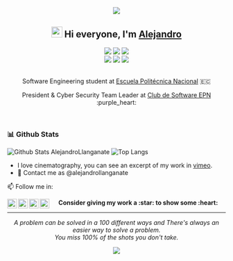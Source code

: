 <div align="center">
  <img src="https://static.platzi.com/media/avatars/avatars/AlejandroLlanganate_a6aa2469-470e-4cf7-be01-1a9f2eb10f64.jpeg">  
</div>
<h2 align="center">
  <img src="https://media.giphy.com/media/hvRJCLFzcasrR4ia7z/giphy.gif" width="25px">
  Hi everyone, I'm <a href="www.alejandrollanganate.com">Alejandro</a>
</h2>
<div align="center">
<a target="_blank" href="https://www.linkedin.com/in/alejandro-llanganate-353827199"><img src="https://img.shields.io/badge/-LinkedIn-0077B5?style=for-the-badge&logo=Linkedin&logoColor=white"></img></a>
<a target="_blank" href="https://medium.com/@alejandrollanganate"><img src="https://img.shields.io/badge/-Medium-12100E?style=for-the-badge&logo=Medium&logoColor=white"></img></a>
<a target="_blank" href="https://twitter.com/_llanganate"><img src="https://img.shields.io/badge/-Twitter-1DA1F2?style=for-the-badge&logo=Twitter&logoColor=white"></img></a>
<br>
<img src="https://visitor-badge.glitch.me/badge?page_id=alejandrollanganate.alejandrollanganate"></img>
<img src="https://img.shields.io/github/followers/alejandrollanganate?style=social"></img>
<img src="https://img.shields.io/youtube/channel/subscribers/UC8B4wVokOeu7AMJX9iZWyhA?label=Alejandro%20Llanganate&style=social">
</div>
<br>
<p align="center">Software Engineering student at <a href="https://www.epn.edu.ec">Escuela Politécnica Nacional</a> 🇪🇨</p>
<p align="center">President & Cyber Security Team Leader at <a href="https://github.com/Club-de-Software-EPN">Club de Software EPN</a> :purple_heart:</p>


<br />



### 📊 Github Stats
![Github Stats AlejandroLlanganate](https://github-readme-stats.vercel.app/api?username=alejandrollanganate&count_private=true&show_icons=true&show_owner=true)
![Top Langs](https://github-readme-stats.vercel.app/api/top-langs?username=alejandrollanganate&layout=compact&langs_count=10)


<!-- 
- 🌱 I am currently learning:

<img width="30" height="30" src="https://raw.githubusercontent.com/github/explore/80688e429a7d4ef2fca1e82350fe8e3517d3494d/topics/javascript/javascript.png"> 
<img width="30" src="https://raw.githubusercontent.com/github/explore/80688e429a7d4ef2fca1e82350fe8e3517d3494d/topics/react/react.png">
<img width="45" height="30" src="https://upload.wikimedia.org/wikipedia/commons/thumb/d/d9/Node.js_logo.svg/1280px-Node.js_logo.svg.png">
<img width="30" height="30" src="https://miro.medium.com/max/816/1*TpbxEQy4ckB-g31PwUQPlg.png">
<img width="65" height="30" src="https://upload.wikimedia.org/wikipedia/commons/thumb/0/05/Go_Logo_Blue.svg/1200px-Go_Logo_Blue.svg.png">
<img width="30" height="30" src="https://emanueleciriachi.net/wp-content/uploads/2019/01/logo-mongodb-png-mongodb-logo-png-400.png">
<img width="30" height="30" src="https://raw.githubusercontent.com/github/explore/80688e429a7d4ef2fca1e82350fe8e3517d3494d/topics/python/python.png">
<img width="30" height="30" src="https://img.icons8.com/color/452/firebase.png">
<img width="30" height="30" src="https://midu.dev/images/tags/svelte.png">
<img width="30" height="30" src="https://upload.wikimedia.org/wikipedia/commons/4/45/Parrot_Logo.png">
<img width="65" height="30" src="https://upload.wikimedia.org/wikipedia/commons/thumb/9/92/LaTeX_logo.svg/1280px-LaTeX_logo.svg.png">

-->



- I love cinematography, you can see an excerpt of my work in <a href="https://vimeo.com/168875470" alt="enlace a video reel de Alejandro">vimeo</a>.
- 💬 Contact me as @alejandrollanganate

📫 Follow me in: 

<span>
  <a href="https://www.linkedin.com/in/luis-alejandro-llanganate-valencia-353827199/">
    <img align="left" alt="Alejandro Llanganate | LinkedIn " width="22px" src="https://cdn.jsdelivr.net/npm/simple-icons@v3/icons/linkedin.svg" />
  </a>
  <a href="https://twitter.com/_llanganate">
    <img align="left" alt="Alejandro Llanganate| Twitter" width="22px" src="https://cdn.jsdelivr.net/npm/simple-icons@v3/icons/twitter.svg" />
  </a>
  <a href="https://www.instagram.com/alejandro_llanganate/">
    <img align="left" alt="Alejandro Llanganate| Instagram" width="22px" src="https://cdn.jsdelivr.net/npm/simple-icons@v3/icons/instagram.svg" />
  </a>
  <a href="https://500px.com/p/alejandrollanganate/about?">
    <img align="left" alt="Alejandro Llanganate| Instagram" width="22px" src="https://cdn.jsdelivr.net/npm/simple-icons@3.12.0/icons/500px.svg" />
  </a>
</span> 

<p align="center">
	<strong>Consider giving my work a :star: to show some :heart:</strong>
</p>

<hr>
<p align="center">
   <i>A problem can be solved in a 100 different ways and There's always an easier way to solve a problem.</i>
   <br>
   <i>You miss 100% of the shots you don't take.</i>
   <br>
</p>   

<div align="center">
    <img src="https://raw.githubusercontent.com/alejandrollanganate/profile-activity-generator/master/demo.png" />
</div>
